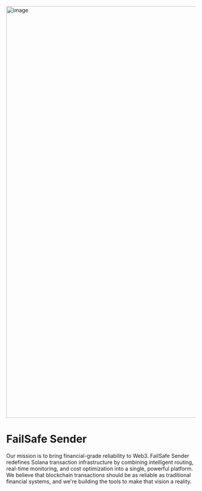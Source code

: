 <img width="2786" height="1092" alt="image" src="https://github.com/user-attachments/assets/b56e406c-f152-48ba-bea2-7aedeb9747af" />

# FailSafe Sender

Our mission is to bring financial-grade reliability to Web3. FailSafe Sender redefines Solana transaction infrastructure by combining intelligent routing, real-time monitoring, and cost optimization into a single, powerful platform. We believe that blockchain transactions should be as reliable as traditional financial systems, and we're building the tools to make that vision a reality.
